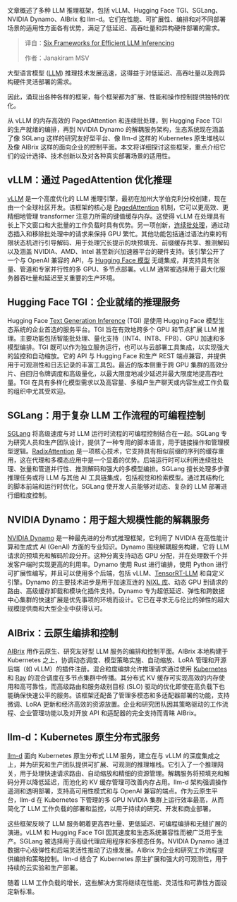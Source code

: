 <!--
title: 高效LLM推理的六大框架
cover: https://cdn.thenewstack.io/media/2025/09/9e8f0a3a-milad-fakurian-e8ufcyxz514-unsplash.jpg
summary: 文章概述了多种 LLM 推理框架，包括 vLLM、Hugging Face TGI、SGLang、NVIDIA Dynamo、AIBrix 和 llm-d。它们在性能、可扩展性、编排和对不同部署场景的适用性方面各有优势，满足了低延迟、高吞吐量和异构硬件部署的需求。
-->

文章概述了多种 LLM 推理框架，包括 vLLM、Hugging Face TGI、SGLang、NVIDIA Dynamo、AIBrix 和 llm-d。它们在性能、可扩展性、编排和对不同部署场景的适用性方面各有优势，满足了低延迟、高吞吐量和异构硬件部署的需求。

> 译自：[Six Frameworks for Efficient LLM Inferencing](https://thenewstack.io/six-frameworks-for-efficient-llm-inferencing/)
> 
> 作者：Janakiram MSV

大型语言模型 ([LLM](https://thenewstack.io/llm/)) 推理技术发展迅速，这得益于对低延迟、高吞吐量以及跨异构硬件灵活部署的需求。

因此，涌现出各种各样的框架，每个框架都为扩展、性能和操作控制提供独特的优化。

从 vLLM 的内存高效的 PagedAttention 和连续批处理，到 Hugging Face TGI 的生产就绪的编排，再到 NVIDIA Dynamo 的解耦服务架构，生态系统现在涵盖了像 SGLang 这样的研究友好型平台、像 llm-d 这样的 Kubernetes 原生堆栈以及像 AIBrix 这样的面向企业的控制平面。本文将详细探讨这些框架，重点介绍它们的设计选择、技术创新以及对各种真实部署场景的适用性。

## vLLM：通过 PagedAttention 优化推理

[vLLM](https://docs.vllm.ai/en/latest/) 是一个高度优化的 LLM 推理引擎，最初在加州大学伯克利分校创建，现在由一个全球社区开发。该框架的核心是 [PagedAttention](https://arxiv.org/abs/2309.06180) 机制，它可以更高效、更精细地管理 transformer 注意力所需的键值缓存内存。这使得 vLLM 在处理具有长上下文窗口和大批量的工作负载时具有优势。另一项创新，[连续批处理](https://www.anyscale.com/blog/continuous-batching-llm-inference)，通过动态插入和移除批处理中的请求来保持 GPU 繁忙。其他功能包括通过语法约束的有限状态机进行引导解码、用于处理冗长提示的块预填充、前缀缓存共享、推测解码以及涵盖 NVIDIA、AMD、Intel 甚至新兴加速器平台的硬件支持。该引擎公开了一个与 OpenAI 兼容的 API，与 [Hugging Face 模型](https://thenewstack.io/how-hugging-face-positions-itself-in-the-open-llm-stack/) 无缝集成，并支持具有张量、管道和专家并行性的多 GPU、多节点部署。vLLM 通常被选择用于最大化服务器吞吐量和延迟至关重要的生产环境。

## Hugging Face TGI：企业就绪的推理服务

Hugging Face [Text Generation Inference](https://huggingface.co/docs/text-generation-inference/en/index) (TGI) 是使用 Hugging Face 模型生态系统的企业首选的服务平台。TGI 旨在有效地跨多个 GPU 和节点扩展 LLM 推理。主要功能包括智能批处理、量化支持（INT4、INT8、FP8）、GPU 加速和多模型编排。TGI 既可以作为独立服务运行，也可以与云部署工具集成，以实现强大的监控和自动缩放。它的 API 与 Hugging Face 和生产 REST 端点兼容，并提供用于可观测性和日志记录的丰富工具包。最近的版本侧重于跨 GPU 集群的高效分片、自回归令牌调度和高级量化，以最大限度地减少延迟并最大限度地提高吞吐量。TGI 在具有多样化模型需求以及高容量、多租户生产聊天或内容生成工作负载的组织中尤其受欢迎。

## SGLang：用于复杂 LLM 工作流程的可编程控制

[SGLang](https://docs.sglang.ai/) 将高级速度与对 LLM 运行时流程的可编程控制结合在一起。SGLang 专为研究人员和生产团队设计，提供了一种专用的脚本语言，用于链接操作和管理模型逻辑。[RadixAttention](https://arxiv.org/pdf/2312.07104) 是一项核心技术，它支持具有相似前缀的序列的缓存重用，这在代理和多模态应用中是一个显着的优势。后端运行时可以利用连续批处理、张量和管道并行性、推测解码和强大的多模型编排。SGLang 擅长处理多步骤推理任务或将 LLM 与其他 AI 工具链集成，包括视觉和检索模型。通过其结构化的脚本前端和运行时优化，SGLang 使开发人员能够对动态、复杂的 LLM 部署进行细粒度控制。

## NVIDIA Dynamo：用于超大规模性能的解耦服务

[NVIDIA Dynamo](https://www.nvidia.com/en-in/ai/dynamo/) 是一种最先进的分布式推理框架，它利用了 NVIDIA 在高性能计算和生成式 AI (GenAI) 方面的专业知识。Dynamo 围绕解耦服务构建，它将 LLM 请求的预填充和解码阶段分开。这种分离支持动态 GPU 分配，并在处理数千个并发客户端时实现更高的利用率。Dynamo 使用 Rust 进行编排，使用 Python 进行可扩展性编写，并且可以使用多个后端，包括 vLLM、[TensorRT-LLM](https://docs.nvidia.com/tensorrt-llm/index.html) 和自定义引擎。Dynamo 的主要技术进步是用于加速互连的 [NIXL 库](https://github.com/ai-dynamo/nixl)、动态 GPU 到请求的路由、高级缓存卸载和模块化插件支持。Dynamo 专为超低延迟、弹性和跨数据中心集群的快速扩展是优先事项的环境而设计。它已在寻求无与伦比的弹性的超大规模提供商和大型企业中获得认可。

## AIBrix：云原生编排和控制

[AIBrix](https://aibrix.readthedocs.io/latest/) 用作云原生、研究友好型 LLM 服务的编排和控制平面。AIBrix 本地构建于 Kubernetes 之上，协调动态调度、模型策略实施、自动缩放、LoRA 管理和开源后端（如 vLLM）的插件注册。混合粒度编排允许推理请求通过使用 [Kubernetes](https://thenewstack.io/kubernetes/) 和 [Ray](https://thenewstack.io/amazon-to-save-millions-moving-from-apache-spark-to-ray/) 的混合调度在多节点集群中传播。其分布式 KV 缓存可实现高效的内存使用和高可靠性，而高级路由和服务级别目标 (SLO) 驱动的优化即使在高负载下也能确保快速公平的服务。该框架还配备了管理多模态和多适配器部署的功能，支持微调、LoRA 更新和经济高效的资源放置。企业和研究团队因其策略驱动的工作流程、企业管理功能以及对开放 API 和适配器的完全支持而青睐 AIBrix。

## llm-d：Kubernetes 原生分布式服务

[llm-d](https://llm-d.ai/) 面向 Kubernetes 原生分布式 LLM 服务，建立在与 vLLM 的深度集成之上，并为研究和生产团队提供可扩展、可观测的推理堆栈。它引入了一个推理网关，用于处理快速请求路由、自动缩放和精细的资源管理。解耦服务将预填充和解码分开以降低延迟，而池化的 KV 缓存管理可改善内存占用。llm-d 架构强调操作遥测和透明部署，支持高可用性模式和与 OpenAI 兼容的端点。作为云原生平台，llm-d 在 Kubernetes 下管理的多 GPU NVIDIA 集群上运行效率最高，从而简化了 LLM 工作负载的部署和监控，以用于持续的研究、开发和商业部署。

这些框架反映了 LLM 服务朝着更高吞吐量、更低延迟、可编程编排和无缝扩展的演进。vLLM 和 Hugging Face TGI 因其速度和生态系统兼容性而被广泛用于生产。SGLang 被选择用于高级代理应用程序和多模态任务。NVIDIA Dynamo 通过数据中心级弹性和后端灵活性推动了边缘发展。AIBrix 为企业和研究工作流程提供编排和策略控制。llm-d 结合了 Kubernetes 原生扩展和强大的可观测性，用于持续的云实验和生产部署。

随着 LLM 工作负载的增长，这些解决方案将继续在性能、灵活性和可靠性方面设定新标准。